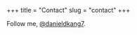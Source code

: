 +++
title = "Contact"
slug = "contact"
+++

Follow me, [@danieldkang7](https://twitter.com/danieldkang7).